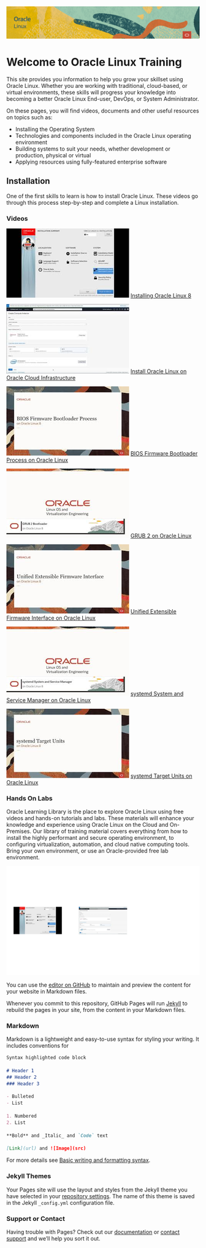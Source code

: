 
![](common/images/OL-1200x200-banner.png)
---
# Welcome to Oracle Linux Training
This site provides you information to help you grow your skillset using Oracle Linux. Whether you are working with traditional, cloud-based, or virtual environments, these skills will progress your knowledge into becoming a better Oracle Linux End-user, DevOps, or System Administrator.

On these pages, you will find videos, documents and other useful resources on topics such as:

- Installing the Operating System
- Technologies and components included in the Oracle Linux operating environment
- Building systems to suit your needs, whether development or production, physical or virtual
- Applying resources using fully-featured enterprise software

## Installation
One of the first skills to learn is how to install Oracle Linux. These videos go through this process step-by-step and complete a Linux installation.
### Videos
![](common/images/installol8.jpg)
[Installing Oracle Linux 8](https://youtu.be/l6fapYCHaQ0)

![](common/images/installoci.jpg)
[Install Oracle Linux on Oracle Cloud Infrastructure](https://youtu.be/ETpaOwAcB7M)

![](common/images/bios.jpg)
[BIOS Firmware Bootloader Process on Oracle Linux](https://youtu.be/ETpaOwAcB7M)

![](common/images/grub2.jpg)
[GRUB 2 on Oracle Linux](https://youtu.be/0dv87RFGcKI)

![](common/images/uefi.jpg)
[Unified Extensible Firmware Interface on Oracle Linux](https://youtu.be/OVeso8h5HZA)

![](common/images/systemd.jpg)
[systemd System and Service Manager on Oracle Linux](https://youtu.be/9uDvnZKhU8A)

![](common/images/systemdtargets.jpg)
[systemd Target Units on Oracle Linux](https://youtu.be/Tkxs-wfZrnw)

### Hands On Labs

Oracle Learning Library is the place to explore Oracle Linux using free videos and hands-on tutorials and labs. These materials will enhance your knowledge and experience using Oracle Linux on the Cloud and On-Premises. Our library of training material covers everything from how to install the highly performant and secure operating environment, to configuring virtualization, automation, and cloud native computing tools. Bring your own environment, or use an Oracle-provided free lab environment.

![](common/images/Presentation2.png)



You can use the [editor on GitHub](https://github.com/craigmcb/craigmcb.github.io/edit/main/README.md) to maintain and preview the content for your website in Markdown files.

Whenever you commit to this repository, GitHub Pages will run [Jekyll](https://jekyllrb.com/) to rebuild the pages in your site, from the content in your Markdown files.

### Markdown

Markdown is a lightweight and easy-to-use syntax for styling your writing. It includes conventions for

```markdown
Syntax highlighted code block

# Header 1
## Header 2
### Header 3

- Bulleted
- List

1. Numbered
2. List

**Bold** and _Italic_ and `Code` text

[Link](url) and ![Image](src)
```

For more details see [Basic writing and formatting syntax](https://docs.github.com/en/github/writing-on-github/getting-started-with-writing-and-formatting-on-github/basic-writing-and-formatting-syntax).

### Jekyll Themes

Your Pages site will use the layout and styles from the Jekyll theme you have selected in your [repository settings](https://github.com/craigmcb/craigmcb.github.io/settings/pages). The name of this theme is saved in the Jekyll `_config.yml` configuration file.

### Support or Contact

Having trouble with Pages? Check out our [documentation](https://docs.github.com/categories/github-pages-basics/) or [contact support](https://support.github.com/contact) and we’ll help you sort it out.
